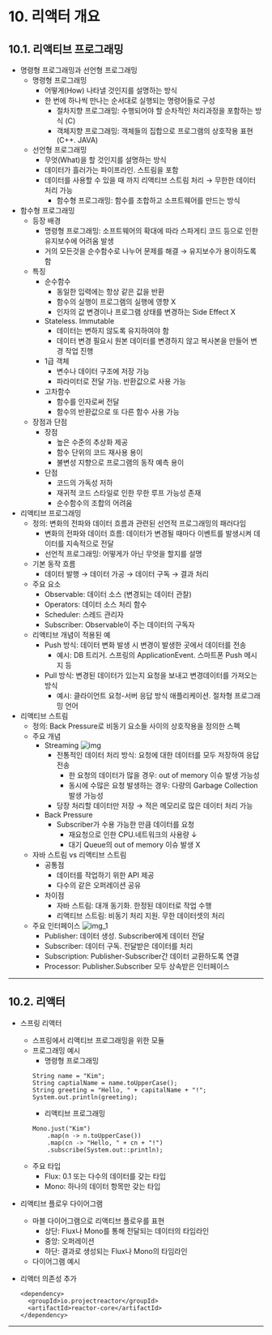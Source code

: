 # 10. 리액터 개요
## 10.1. 리액티브 프로그래밍
* 명령형 프로그래밍과 선언형 프로그래밍
  * 명령형 프로그래밍
    * 어떻게(How) 나타낼 것인지를 설명하는 방식
    * 한 번에 하나씩 만나는 순서대로 실행되는 명령어들로 구성
      * 절차지향 프로그래밍: 수행되어야 할 순차적인 처리과정을 포함하는 방식 (C)
      * 객체지향 프로그래밍: 객체들의 집합으로 프로그램의 상호작용 표현 (C++. JAVA)
  * 선언형 프로그래밍
    * 무엇(What)을 할 것인지를 설명하는 방식
    * 데이터가 흘러가는 파이프라인. 스트림을 포함
    * 데이터를 사용할 수 있을 때 까지 리액티브 스트림 처리 → 무한한 데이터 처리 가능
      * 함수형 프로그래밍: 함수를 조합하고 소프트웨어를 만드는 방식
* 함수형 프로그래밍
  * 등장 배경
    * 명령형 프로그래밍: 소프트웨어의 확대에 따라 스파게티 코드 등으로 인한 유지보수에 어려움 발생
    * 거의 모든것을 순수함수로 나누어 문제를 해결 → 유지보수가 용이하도록 함
  * 특징
    * 순수함수
      * 동일한 입력에는 항상 같은 값을 반환
      * 함수의 실행이 프로그램의 실행에 영향 X
      * 인자의 값 변경이나 프로그램 상태를 변경하는 Side Effect X
    * Stateless. Immutable
      * 데이터는 변하지 않도록 유지하여야 함
      * 데이터 변경 필요시 원본 데이터를 변경하지 않고 복사본을 만들어 변경 작업 진행
    * 1급 객체
      * 변수나 데이터 구조에 저장 가능
      * 파라미터로 전달 가능. 반환값으로 사용 가능
    * 고차함수
      * 함수를 인자로써 전달
      * 함수의 반환값으로 또 다른 함수 사용 가능
  * 장점과 단점
    * 장점
      * 높은 수준의 추상화 제공
      * 함수 단위의 코드 재사용 용이
      * 불변성 지향으로 프로그램의 동작 예측 용이
    * 단점
      * 코드의 가독성 저하
      * 재귀적 코드 스타일로 인한 무한 루프 가능성 존재
      * 순수함수의 조합의 어려움
* 리액티브 프로그래밍
  * 정의: 변화의 전파와 데이터 흐름과 관련된 선언적 프로그래밍의 패러다임
    * 변화의 전파와 데이터 흐름: 데이터가 변경될 때마다 이벤트를 발생시켜 데이터를 지속적으로 전달
    * 선언적 프로그래밍: 어떻게가 아닌 무엇을 할지를 설명
  * 기본 동작 흐름
    * 데이터 발행 → 데이터 가공 → 데이터 구독 → 결과 처리
  * 주요 요소
    * Observable: 데이터 소스 (변경되는 데이터 관찰)
    * Operators: 데이터 소스 처리 함수
    * Scheduler: 스레드 관리자
    * Subscriber: Observable이 주는 데이터의 구독자
  * 리액티브 개념이 적용된 예
    * Push 방식: 데이터 변화 발생 시 변경이 발생한 곳에서 데이터를 전송
      * 예시: DB 트리거. 스프링의 ApplicationEvent. 스마트폰 Push 메시지 등
    * Pull 방식: 변경된 데이터가 있는지 요청을 보내고 변경데이터를 가져오는 방식
      * 예시: 클라이언트 요청-서버 응답 방식 애플리케이션. 절차형 프로그래밍 언어
* 리액티브 스트림
  * 정의: Back Pressure로 비동기 요소들 사이의 상호작용을 정의한 스펙
  * 주요 개념
    * Streaming
    ![img](https://user-images.githubusercontent.com/19167273/230029803-a9cda839-155f-4bd2-a409-e7e6d66cb692.png)
      * 전통적인 데이터 처리 방식: 요청에 대한 데이터를 모두 저장하여 응답 전송
        * 한 요청의 데이터가 많을 경우: out of memory 이슈 발생 가능성
        * 동시에 수많은 요청 발생하는 경우: 다량의 Garbage Collection 발생 가능성
      * 당장 처리할 데이터만 저장 → 적은 메모리로 많은 데이터 처리 가능
    * Back Pressure
      * Subscriber가 수용 가능한 만큼 데이터를 요청
        * 재요청으로 인한 CPU.네트워크의 사용량 ↓
        * 대기 Queue의 out of memory 이슈 발생 X
  * 자바 스트림 vs 리액티브 스트림
    * 공통점
      * 데이터를 작업하기 위한 API 제공
      * 다수의 같은 오퍼레이션 공유
    * 차이점
      * 자바 스트림: 대개 동기화. 한정된 데이터로 작업 수행
      * 리액티브 스트림: 비동기 처리 지원. 무한 데이터셋의 처리
  * 주요 인터페이스
  ![img_1](https://user-images.githubusercontent.com/19167273/230029852-6659eb94-89f1-4a04-b2a5-5d64e084c119.png)
    * Publisher: 데이터 생성. Subscriber에게 데이터 전달
    * Subscriber: 데이터 구독. 전달받은 데이터를 처리
    * Subscription: Publisher-Subscriber간 데이터 교환하도록 연결
    * Processor: Publisher.Subscriber 모두 상속받은 인터페이스
***
## 10.2. 리액터
* 스프링 리액터
  * 스프링에서 리액티브 프로그래밍을 위한 모듈
  * 프로그래밍 예시
    * 명령형 프로그래밍
    ```
    String name = "Kim";
    String captialName = name.toUpperCase();
    String greeting = "Hello, " + capitalName + "!";
    System.out.println(greeting);
    ```
    * 리액티브 프로그래밍
    ```
    Mono.just("Kim")
        .map(n -> n.toUpperCase())
        .map(cn -> "Hello, " + cn + "!")
        .subscribe(System.out::println);
    ```
  * 주요 타입
    * Flux: 0.1 또는 다수의 데이터를 갖는 타입
    * Mono: 하나의 데이터 항목만 갖는 타입
* 리액티브 플로우 다이어그램
  * 마블 다이어그램으로 리액티브 플로우를 표현
    * 상단: Flux나 Mono를 통해 전달되는 데이터의 타임라인
    * 중앙: 오퍼레이션
    * 하단: 결과로 생성되는 Flux나 Mono의 타임라인
  * 다이어그램 예시
  
* 리액터 의존성 추가
  ```
  <dependency>
    <groupId>io.projectreactor</groupId>
    <artifactId>reactor-core</artifactId>
  </dependency>
  ```
***